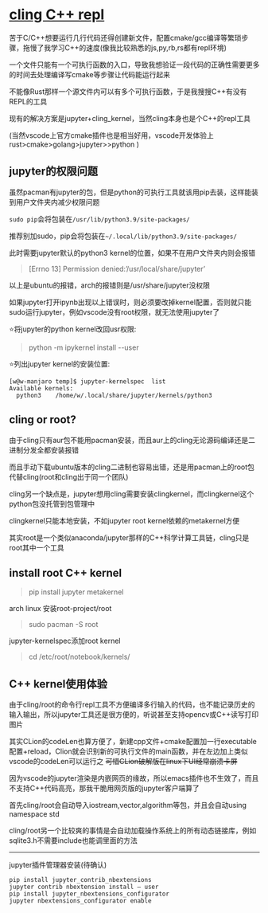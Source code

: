 # [cling C++ repl](/2021/03/cling_cpp_repl.md)

苦于C/C++想要运行几行代码还得创建新文件，配置cmake/gcc编译等繁琐步骤，拖慢了我学习C++的速度(像我比较熟悉的js,py,rb,rs都有repl环境)

一个文件只能有一个可执行函数的入口，导致我想验证一段代码的正确性需要更多的时间去处理编译写cmake等步骤让代码能运行起来

不能像Rust那样一个源文件内可以有多个可执行函数，于是我搜搜C++有没有REPL的工具

现有的解决方案是jupyter+cling_kernel，当然cling本身也是个C++的repl工具

(当然vscode上官方cmake插件也是相当好用，vscode开发体验上 rust>cmake>golang>jupyter>>python )

## jupyter的权限问题

虽然pacman有jupyter的包，但是python的可执行工具就该用pip去装，这样能装到用户文件夹内减少权限问题

`sudo pip`会将包装在`/usr/lib/python3.9/site-packages/`

推荐别加sudo，pip会将包装在`~/.local/lib/python3.9/site-packages/`

此时需要jupyter默认的python3 kernel的位置，如果不在用户文件夹内则会报错

> [Errno 13] Permission denied:’/usr/local/share/jupyter’

以上是ubuntu的报错，arch的报错则是/usr/share/jupyter没权限

如果jupyter打开ipynb出现以上错误时，则必须要改掉kernel配置，否则就只能sudo运行jupyter，例如vscode没有root权限，就无法使用jupyter了

⭐将jupyter的python kernel改回usr权限:

> python -m ipykernel install --user

⭐列出jupyter kernel的安装位置:

```
[w@w-manjaro temp]$ jupyter-kernelspec  list
Available kernels:
  python3    /home/w/.local/share/jupyter/kernels/python3
```

## cling or root?

由于cling只有aur包不能用pacman安装，而且aur上的cling无论源码编译还是二进制分发全都安装报错

而且手动下载ubuntu版本的cling二进制也容易出错，还是用pacman上的root包代替cling(root和cling出于同一个团队)

cling另一个缺点是，jupyter想用cling需要安装clingkernel，而clingkernel这个python包没托管到包管理中

clingkernel只能本地安装，不如jupyter root kernel依赖的metakernel方便

其实root是一个类似anaconda/jupyter那样的C++科学计算工具链，cling只是root其中一个工具

## install root C++ kernel

> pip install jupyter metakernel

arch linux 安装root-project/root

> sudo pacman -S root

jupyter-kernelspec添加root kernel

> cd /etc/root/notebook/kernels/

## C++ kernel使用体验

由于cling/root的命令行repl工具不方便编译多行输入的代码，也不能记录历史的输入输出，所以jupyter工具还是很方便的，听说甚至支持opencv或C++读写打印图片

其实CLion的codeLen也算方便了，新建cpp文件+cmake配置加一行executable配置+reload，Clion就会识别新的可执行文件的main函数，并在左边加上类似vscode的codeLen可以运行之 ~~可惜CLion破解版在linux下UI经常崩溃卡屏~~

因为vscode的jupyter渲染是内嵌网页的缘故，所以emacs插件也不生效了，而且不支持C++代码高亮，那我干脆用网页版的jupyter客户端算了

首先cling/root会自动导入iostream,vector,algorithm等包，并且会自动using namespace std

cling/root另一个比较爽的事情是会自动加载操作系统上的所有动态链接库，例如sqlite3.h不需要include也能调里面的方法

---

jupyter插件管理器安装(待确认)

```
pip install jupyter_contrib_nbextensions
jupyter contrib nbextension install — user
pip install jupyter_nbextensions_configurator
jupyter nbextensions_configurator enable
```
